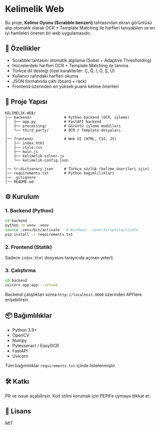 # Kelimelik Web

Bu proje, **Kelime Oyunu (Scrabble benzeri)** tahtasından ekran görüntüsü alıp otomatik olarak OCR + Template Matching ile harfleri tanıyabilen ve en iyi hamleleri öneren bir web uygulamasıdır.

## 🚀 Özellikler
- Scrabble tahtasını otomatik algılama (Sobel + Adaptive Thresholding)
- Hücrelerdeki harfleri OCR + Template Matching ile tanıma
- Türkçe dil desteği (özel karakterler: Ç, Ğ, İ, Ö, Ş, Ü)
- Kullanıcı rafındaki harfleri okuma
- JSON formatında çıktı (board + rack)
- Frontend üzerinden en yüksek puanlı kelime önerileri

## 📂 Proje Yapısı

```
KELIMELIK-WEB/
│── backend/               # Python backend (OCR, işleme)
│   ├── app.py             # FastAPI backend
│   ├── processing/        # Görüntü işleme modülleri
│   └── third_party/       # OCR / Template dosyaları
│
│── frontend/              # Web UI (HTML, CSS, JS)
│   ├── index.html
│   ├── style.css
│   ├── main.js
│   ├── kelimelik-solver.js
│   └── kelimelik-config.json
│
│── tr-dictionary.json     # Türkçe sözlük (kelime önerileri için)
│── requirements.txt       # Python bağımlılıkları
│── .gitignore
│── README.md
```

## ⚙️ Kurulum

### 1. Backend (Python)
```bash
cd backend
python -m venv .venv
source .venv/bin/activate   # Windows: .venv\Scripts\activate
pip install -r requirements.txt
```

### 2. Frontend (Statik)
Sadece `index.html` dosyasını tarayıcıda açman yeterli.

### 3. Çalıştırma
```bash
cd backend
uvicorn app:app --reload
```

Backend çalıştıktan sonra `http://localhost:8000` üzerinden API’lere erişebilirsin.

## 📦 Bağımlılıklar
- Python 3.9+
- OpenCV
- Numpy
- Pytesseract / EasyOCR
- FastAPI
- Uvicorn

Tüm bağımlılıklar `requirements.txt` içinde listelenmiştir.

## 🛠️ Katkı
PR ve issue açabilirsin. Kod stilini korumak için PEP8’e uymaya dikkat et.

## 📜 Lisans
MIT
